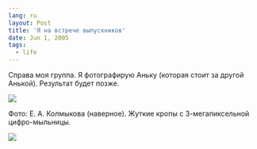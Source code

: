 ```yaml
---
lang: ru
layout: Post
title: 'Я на встрече выпускников'
date: Jun 1, 2005
tags:
  - life
---
```


Справа моя группа. Я фотографирую Аньку (которая стоит за другой Анькой). Результат будет позже.

![](/images/blog/DSCN6559.jpg)

Фото: Е. А. Колмыкова (наверное). Жуткие кропы с 3-мегапиксельной цифро-мыльницы.

![](/images/blog/DSCN6560.jpg)

